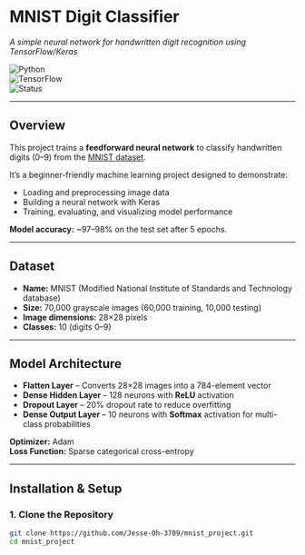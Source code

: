 # **MNIST Digit Classifier**  
*A simple neural network for handwritten digit recognition using TensorFlow/Keras*  

![Python](https://img.shields.io/badge/Python-3.8%2B-blue)  
![TensorFlow](https://img.shields.io/badge/TensorFlow-2.x-orange)  
![Status](https://img.shields.io/badge/Status-Completed-success)  

---

## **Overview**  
This project trains a **feedforward neural network** to classify handwritten digits (0–9) from the [MNIST dataset](http://yann.lecun.com/exdb/mnist/).  

It’s a beginner-friendly machine learning project designed to demonstrate:  
- Loading and preprocessing image data  
- Building a neural network with Keras  
- Training, evaluating, and visualizing model performance  

**Model accuracy:** ~97–98% on the test set after 5 epochs.

---

## **Dataset**  
- **Name:** MNIST (Modified National Institute of Standards and Technology database)  
- **Size:** 70,000 grayscale images (60,000 training, 10,000 testing)  
- **Image dimensions:** 28×28 pixels  
- **Classes:** 10 (digits 0–9)  

---

## **Model Architecture**  
- **Flatten Layer** – Converts 28×28 images into a 784-element vector  
- **Dense Hidden Layer** – 128 neurons with **ReLU** activation  
- **Dropout Layer** – 20% dropout rate to reduce overfitting  
- **Dense Output Layer** – 10 neurons with **Softmax** activation for multi-class probabilities  

**Optimizer:** Adam  
**Loss Function:** Sparse categorical cross-entropy  

---

## **Installation & Setup**  

### **1. Clone the Repository**
```bash
git clone https://github.com/Jesse-Oh-3709/mnist_project.git
cd mnist_project
